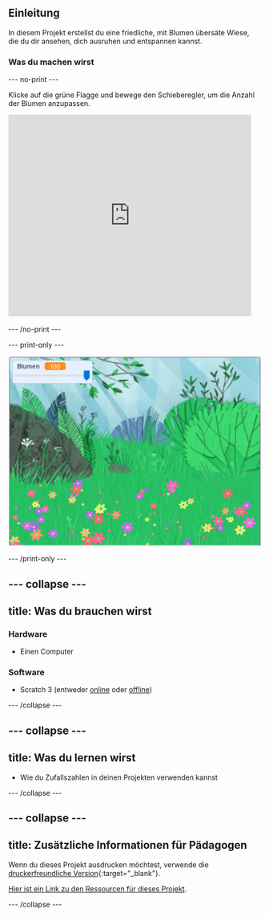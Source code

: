 ## Einleitung

In diesem Projekt erstellst du eine friedliche, mit Blumen übersäte Wiese, die du dir ansehen, dich ausruhen und entspannen kannst.

### Was du machen wirst

--- no-print ---

Klicke auf die grüne Flagge und bewege den Schieberegler, um die Anzahl der Blumen anzupassen.

<div>
<iframe src="https://scratch.mit.edu/projects/392823532/embed" allowtransparency="true" width="485" height="402" frameborder="0" scrolling="no" allowfullscreen></iframe>
</div>

--- /no-print ---

--- print-only ---

![Fertiges Projekt](images/banner.png)

--- /print-only ---

--- collapse ---
---
title: Was du brauchen wirst
---

### Hardware

- Einen Computer

### Software

+ Scratch 3 (entweder [online](http://rpf.io/scratchon) oder [offline](http://rpf.io/scratchoff))

--- /collapse ---

--- collapse ---
---
title: Was du lernen wirst
---

- Wie du Zufallszahlen in deinen Projekten verwenden kannst

--- /collapse ---

--- collapse ---
---
title: Zusätzliche Informationen für Pädagogen
---

Wenn du dieses Projekt ausdrucken möchtest, verwende die [druckerfreundliche Version](https://projects.raspberrypi.org/de-DE/projects/mindful-meadow/print){:target="_blank"}.

[Hier ist ein Link zu den Ressourcen für dieses Projekt](http://rpf.io/p/de-DE/mindful-meadow-get).

--- /collapse ---
